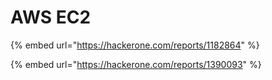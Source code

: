 # AWS EC2

{% embed url="https://hackerone.com/reports/1182864" %}

{% embed url="https://hackerone.com/reports/1390093" %}
